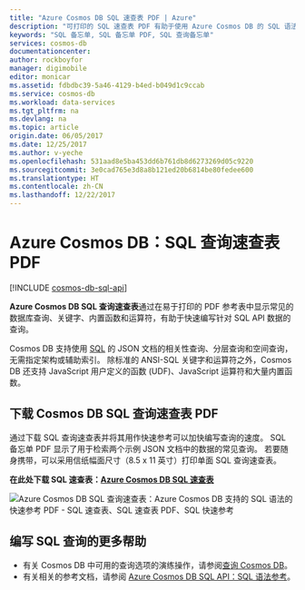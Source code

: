 ```yaml
---
title: "Azure Cosmos DB SQL 速查表 PDF | Azure"
description: "可打印的 SQL 速查表 PDF 有助于使用 Azure Cosmos DB 的 SQL 语法在其数据库（SQL 快速参考）中查询 JSON 文档"
keywords: "SQL 备忘单, SQL 备忘单 PDF, SQL 查询备忘单"
services: cosmos-db
documentationcenter: 
author: rockboyfor
manager: digimobile
editor: monicar
ms.assetid: fdbdbc39-5a46-4129-b4ed-b049d1c9ccab
ms.service: cosmos-db
ms.workload: data-services
ms.tgt_pltfrm: na
ms.devlang: na
ms.topic: article
origin.date: 06/05/2017
ms.date: 12/25/2017
ms.author: v-yeche
ms.openlocfilehash: 531aad8e5ba453dd6b761db8d6273269d05c9220
ms.sourcegitcommit: 3e0cad765e3d8a8b121ed20b6814be80fedee600
ms.translationtype: HT
ms.contentlocale: zh-CN
ms.lasthandoff: 12/22/2017
---
```

# <a name="azure-cosmos-db-sql-query-cheat-sheet-pdf"></a>Azure Cosmos DB：SQL 查询速查表 PDF

[!INCLUDE [cosmos-db-sql-api](../../includes/cosmos-db-sql-api.md)]

**Azure Cosmos DB SQL 查询速查表**通过在易于打印的 PDF 参考表中显示常见的数据库查询、关键字、内置函数和运算符，有助于快速编写针对 SQL API 数据的查询。 

Cosmos DB 支持使用 [SQL](sql-api-sql-query.md) 的 JSON 文档的相关性查询、分层查询和空间查询，无需指定架构或辅助索引。 除标准的 ANSI-SQL 关键字和运算符之外，Cosmos DB 还支持 JavaScript 用户定义的函数 (UDF)、JavaScript 运算符和大量内置函数。

## <a name="download-the-cosmos-db-sql-query-cheat-sheet-pdf"></a>下载 Cosmos DB SQL 查询速查表 PDF
通过下载 SQL 查询速查表并将其用作快速参考可以加快编写查询的速度。 SQL 备忘单 PDF 显示了用于检索两个示例 JSON 文档中的数据的常见查询。 若要随身携带，可以采用信纸幅面尺寸（8.5 x 11 英寸）打印单面 SQL 查询速查表。

**在此处下载 SQL 速查表：[Azure Cosmos DB SQL 速查表](http://go.microsoft.com/fwlink/?LinkId=623215)**

![Azure Cosmos DB SQL 查询速查表：Azure Cosmos DB 支持的 SQL 语法的快速参考 PDF - SQL 速查表、SQL 速查表 PDF、SQL 快速参考][cheat-sheet]

[cheat-sheet]: ./media/sql-api-sql-query-cheat-sheet/microsoft-sql-api-sql-query-cheat-sheet-v4.png

## <a name="more-help-with-writing-sql-queries"></a>编写 SQL 查询的更多帮助
* 有关 Cosmos DB 中可用的查询选项的演练操作，请参阅[查询 Cosmos DB](sql-api-sql-query.md)。
* 有关相关的参考文档，请参阅 [Azure Cosmos DB SQL API：SQL 语法参考](../cosmos-db/documentdb-sql-query-reference.md)。

<!-- Not Available on ## Release notes -->
<!-- Update_Description: new articles on SQL api query cheat sheet -->